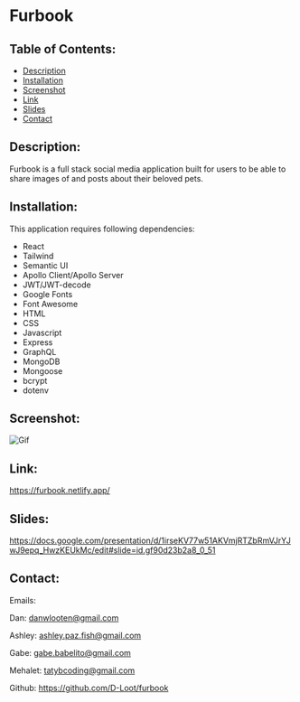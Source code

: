 # Furbook
## Table of Contents:
- [Description](#description)
- [Installation](#installation)
- [Screenshot](#screenshot)
- [Link](#link)
- [Slides](#slides)
- [Contact](#contact)
## Description:
Furbook is a full stack social media application built for users to be able to share images of and posts about their beloved pets.
## Installation:
This application requires following dependencies:
- React
- Tailwind
- Semantic UI
- Apollo Client/Apollo Server
- JWT/JWT-decode
- Google Fonts
- Font Awesome
- HTML
- CSS
- Javascript
- Express
- GraphQL
- MongoDB
- Mongoose
- bcrypt
- dotenv
## Screenshot:
![Gif](./assets/furbook-gif.gif)
## Link:
https://furbook.netlify.app/
## Slides:
https://docs.google.com/presentation/d/1irseKV77w51AKVmjRTZbRmVJrYJwJ9epq_HwzKEUkMc/edit#slide=id.gf90d23b2a8_0_51
## Contact:
Emails:

Dan: danwlooten@gmail.com

Ashley: ashley.paz.fish@gmail.com

Gabe: gabe.babelito@gmail.com

Mehalet: tatybcoding@gmail.com

Github: https://github.com/D-Loot/furbook